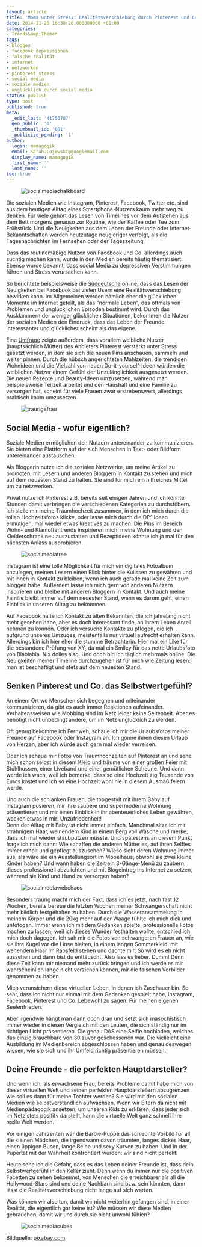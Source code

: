 ```yaml
---
layout: article
title: 'Mama unter Stress: Realitätsverschiebung durch Pinterest und Co?'
date: 2014-11-26 16:38:20.000000000 +01:00
categories:
- Trends&amp;Themen
tags:
- bloggen
- facebook depressionen
- falsche realität
- internet
- netzwerken
- pinterest stress
- social media
- soziale medien
- unglücklich durch social media
status: publish
type: post
published: true
meta:
  _edit_last: '41750787'
  geo_public: '0'
  _thumbnail_id: '881'
  _publicize_pending: '1'
author:
  login: mamagogik
  email: Sarah.Lojewski@googlemail.com
  display_name: mamagogik
  first_name: ''
  last_name: ''
toc: true
---
```

<figure>
  <img src="{{ site.url }}/images/social-media-423857_1280.jpg" alt="socialmediachalkboard" />
</figure>
Die sozialen Medien wie Instagram, Pinterest, Facebook, Twitter etc. sind aus dem heutigen Alltag eines Smartphone-Nutzers kaum mehr weg zu denken. Für viele gehört das Lesen von Timelines vor dem Aufstehen aus dem Bett morgens genauso zur Routine, wie der Kaffee oder Tee zum Frühstück. Und die Neuigkeiten aus dem Leben der Freunde oder Internet-Bekanntschaften werden heutzutage neugieriger verfolgt, als die Tagesnachrichten im Fernsehen oder der Tageszeitung.

Dass das routinemäßige Nutzen von Facebook und Co. allerdings auch süchtig machen kann, wurde in den Medien bereits häufig thematisiert. Ebenso wurde bekannt, dass social Media zu depressiven Verstimmungen führen und Stress verursachen kann.

So berichtete beispielsweise die [Süddeutsche](http://www.sueddeutsche.de/digital/verhaltenspsychologie-macht-uns-facebook-ungluecklich-1.1264970) online, dass das Lesen der Neuigkeiten bei Facebook bei vielen Usern eine Realitätsverschiebung bewirken kann. Im Allgemeinen werden nämlich eher die glücklichen Momente im Internet geteilt, als das "normale Leben", das oftmals von Problemen und unglücklichen Episoden bestimmt wird. Durch das Ausklammern der weniger glücklichen Situationen, bekommen die Nutzer der sozialen Medien den Eindruck, dass das Leben der Freunde interessanter und glücklicher scheint als das eigene.

Eine [Umfrage](http://www.today.com/parents/pinterest-stress-afflicts-nearly-half-moms-survey-says-1C9850275) zeigte außerdem, dass vorallem weibliche Nutzer (hauptsächlich Mütter) des Anbieters Pinterest verstärkt unter Stress gesetzt werden, in dem sie sich die neuen Pins anschauen, sammeln und weiter pinnen. Durch die hübsch angerichteten Mahlzeiten, die trendigen Wohnideen und die Vielzahl von neuen Do-it-yourself-Ideen würden die weiblichen Nutzer einem Gefühl der Unzulänglichkeit ausgesetzt werden. Die neuen Rezepte und Beauty-Ideen umzusetzen, während man beispielsweise Teilzeit arbeitet und den Haushalt und eine Familie zu versorgen hat, scheint für viele Frauen zwar erstrebenswert, allerdings praktisch kaum umzusetzen.

<figure>
  <img src="{{ site.url }}/images/girl-517555_1280.jpg" alt="traurigefrau" />
</figure>

## Social Media - wofür eigentlich?

Soziale Medien ermöglichen den Nutzern untereinander zu kommunizieren. Sie bieten eine Plattform auf der sich Menschen in Text- oder Bildform untereinander austauschen.

Als Bloggerin nutze ich die sozialen Netzwerke, um meine Artikel zu promoten, mit Lesern und anderen Bloggern in Kontakt zu stehen und mich auf dem neuesten Stand zu halten. Sie sind für mich ein hilfreiches Mittel um zu netzwerken.

Privat nutze ich Pinterest z.B. bereits seit einigen Jahren und ich könnte Stunden damit verbringen die verschiedenen Kategorien zu durchstöbern. Ich stelle mir meine Traumhochzeit zusammen, in dem ich mich durch die tollen Hochzeitsfotos klicke, oder lasse mich durch die DIY-Ideen ermutigen, mal wieder etwas kreatives zu machen. Die Pins im Bereich Wohn- und Klamottentrends inspirieren mich, meine Wohnung und den Kleiderschrank neu auszustatten und Rezeptideen könnte ich ja mal für den nächsten Anlass ausprobieren.

<figure>
  <img src="{{ site.url }}/images/tree-200795_1280.jpg" alt="socialmediatree" />
</figure>

Instagram ist eine tolle Möglichkeit für mich ein digitales Fotoalbum anzulegen, meinen Lesern einen Blick hinter die Kulissen zu gewähren und mit ihnen in Kontakt zu bleiben, wenn ich auch gerade mal keine Zeit zum bloggen habe. Außerdem lasse ich mich gern von anderen Nutzern inspirieren und bleibe mit anderen Bloggern in Kontakt. Und auch meine Familie bleibt immer auf dem neuesten Stand, wenn es darum geht, einen Einblick in unseren Alltag zu bekommen.

Auf Facebook halte ich Kontakt zu alten Bekannten, die ich jahrelang nicht mehr gesehen habe, aber es doch interessant finde, an ihrem Leben Anteil nehmen zu können. Oder ich versuche Kontakte zu pflegen, die ich aufgrund unseres Umzuges, meistenfalls nur virtuell aufrecht erhalten kann. Allerdings bin ich hier eher die stumme Betrachterin. Hier mal ein Like für die bestandene Prüfung von XY, da mal ein Smiley für das nette Urlaubsfoto von Blablabla. Nix dolles also. Und doch bin ich täglich mehrmals online. Die Neuigkeiten meiner Timeline durchzugehen ist für mich wie Zeitung lesen: man ist beschäftigt und stets auf dem neuesten Stand.


## Senken Pinterest und Co. das Selbstwertgefühl?

An einem Ort wo Menschen sich begegnen und miteinander kommunizieren, da gibt es auch immer Reaktionen aufeinander. Verhaltensweisen wie Mobbing sind im Netz leider keine Seltenheit. Aber es benötigt nicht unbedingt andere, um im Netz unglücklich zu werden.

Oft genug bekomme ich Fernweh, schaue ich mir die Urlaubsfotos meiner Freunde auf Facebook oder Instagram an. Ich gönne ihnen diesen Urlaub von Herzen, aber ich würde auch gern mal wieder verreisen.

Oder ich schaue mir Fotos von Traumhochzeiten auf Pinterest an und sehe mich schon selbst in diesem Kleid und träume von einer großen Feier mit Stuhlhussen, einer Liveband und einer gemütlichen Scheune. Und dann werde ich wach, weil ich bemerke, dass so eine Hochzeit zig Tausende von Euros kostet und ich so eine Hochzeit wohl nie in diesem Ausmaß feiern werde.

Und auch die schlanken Frauen, die topgestylt mit ihrem Baby auf Instagram posieren, mir ihre saubere und supermoderne Wohnung präsentieren und mir einen Einblick in ihr abenteuerliches Leben gewähren, wecken etwas in mir: Unzufriedenheit!  
Denn der Alltag mit Baby ist nicht immer einfach. Manchmal sitze ich mit strähnigem Haar, weinendem Kind in einem Berg voll Wäsche und merke, dass ich mal wieder staubputzen müsste. Und spätestens an diesem Punkt frage ich mich dann: Wie schaffen die anderen Mütter es, auf ihren Selfies immer erholt und gepflegt auszusehen? Wieso sieht deren Wohnung immer aus, als wäre sie ein Ausstellungsort im Möbelhaus, obwohl sie zwei kleine Kinder haben? Und wann haben die Zeit ein 3-Gänge-Menü zu zaubern, dieses professionell abzulichten und mit Blogeintrag ins Internet zu setzen, während sie Kind und Hund zu versorgen haben?

<figure>
  <img src="{{ site.url }}/images/abstract-422433_1280.jpg" alt="socialmediawebchaos" />
</figure>

Besonders traurig macht mich der Fakt, dass ich es jetzt, nach fast 12 Wochen, bereits bereue die letzten Wochen meiner Schwangerschaft nicht mehr bildlich festgehalten zu haben. Durch die Wasseransammelung in meinem Körper und die 20kg mehr auf der Waage fühlte ich mich dick und unfotogen. Immer wenn ich mit dem Gedanken spielte, professionelle Fotos machen zu lassen, weil ich dieses Wunder festhalten wollte, entschied ich mich doch dagegen. Ich sah mir die Fotos von schwangeren Frauen an, wie sie ihre Kugel vor die Linse hielten, in einem langen Sommerkleid, mit wehendem Haar im Rapsfeld stehen und dachte mir: So wird es eh nicht aussehen und dann bist du enttäuscht. Also lass es lieber. Dumm! Denn diese Zeit kann mir niemand mehr zurück bringen und ich werde es mir wahrscheinlich lange nicht verziehen können, mir die falschen Vorbilder genommen zu haben.

Mich verunsichern diese virtuellen Leben, in denen ich Zuschauer bin. So sehr, dass ich nicht nur einmal mit dem Gedanken gespielt habe, Instagram, Facebook, Pinterest und Co. Lebewohl zu sagen. Für meinen eigenen Seelenfrieden.

Aber irgendwie hängt man dann doch dran und setzt sich masochistisch immer wieder in diesen Vergleich mit den Leuten, die sich ständig nur im richtigen Licht präsentieren. Die genau DAS eine Selfie hochladen, welches das einzig brauchbare von 30 zuvor geschossenen war. Die vielleicht eine Ausbildung im Medienbereich abgeschlossen haben und genau deswegen wissen, wie sie sich und ihr Umfeld richtig präsentieren müssen.

## Deine Freunde - die perfekten Hauptdarsteller? 

Und wenn ich, als erwachsene Frau, bereits Probleme damit habe mich von dieser virtuellen Welt und seinen perfekten Hauptdarstellern abzugrenzen wie soll es dann für meine Tochter werden? Sie wird mit den sozialen Medien wie selbstverständlich aufwachsen. Wenn wir Eltern da nicht mit Medienpädagogik ansetzen, um unseren Kids zu erklären, dass jeder sich im Netz stets posititv darstellt, kann die virtuelle Welt ganz schnell ihre reelle Welt werden.

Vor einigen Jahrzenten war die Barbie-Puppe das schlechte Vorbild für all die kleinen Mädchen, die irgendwann davon träumten, langes dickes Haar, einen üppigen Busen, lange Beine und sexy Kurven zu haben. Und in der Pupertät mit der Wahrheit konfrontiert wurden: wir sind nicht perfekt!

Heute sehe ich die Gefahr, dass es das Leben deiner Freunde ist, dass dein Selbstwertgefühl in den Keller zieht. Denn wenn du immer nur die positiven Facetten zu sehen bekommst, von Menschen die erreichbarer als all die Hollywood-Stars sind und deine Nachbarn sind bzw. sein könnten, dann lässt die Realitätsverschiebung nicht lange auf sich warten.

Was können wir also tun, damit wir nicht weiterhin gefangen sind, in einer Realität, die eigentlich gar keine ist? Wie müssen wir diese Medien gebrauchen, damit wir uns durch sie nicht unwohl fühlen?

<figure>
  <img src="{{ site.url }}/images/social-media-488886_1280.jpg" alt="socialmediacubes" />
</figure>

Bildquelle: [pixabay.com](http://www.pixabay.com)
